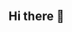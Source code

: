 ## Hi there 👋

<!--
**EvgeniyaBiradar/EvgeniyaBiradar** is a ✨ _special_ ✨ repository because its `README.md` (this file) appears on your GitHub profile.

Here are some ideas to get you started:

- 🔭 I’m currently working on creating my GitHub portfolio
- 🌱 I’m currently learning Javascript
- 👯 I’m looking to collaborate on ...
- 🤔 I’m looking for help with ...
- 💬 Ask me about ...
- 📫 How to reach me:evgeniyabiradar@gmail.com
- 😄 Pronouns: ...
- ⚡ Fun fact: ...
-->
